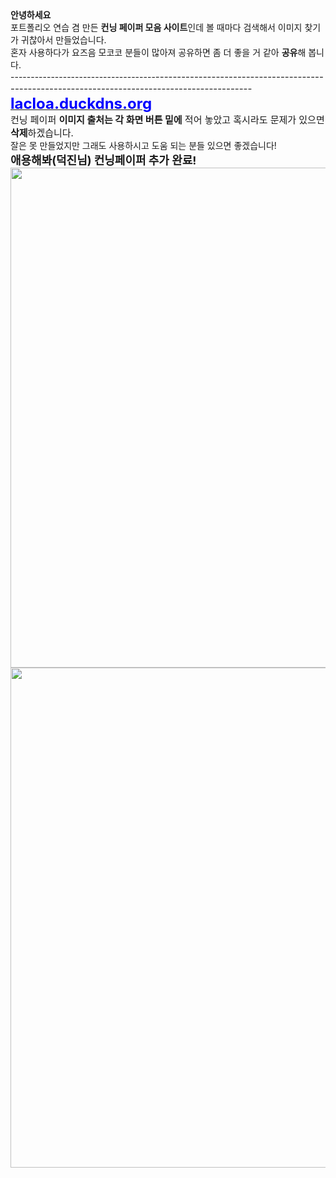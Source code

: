 <div><b>안녕하세요</b></div><div>
</div><div>포트폴리오 연습 겸 만든 <b>컨닝 페이퍼 모음 사이트</b>인데 볼 때마다 검색해서 이미지 찾기가 귀찮아서 만들었습니다.</div><div>혼자 사용하다가 요즈음 모코코 분들이 많아져 공유하면 좀 더 좋을 거 같아 <b>공유</b>해 봅니다.</div><div>
</div><div>------------------------------------<span style="font-size: 15px;">------------------------------------</span><span style="font-size: 15px;">------------------------------------</span><span style="font-size: 15px;">-----------------------</span></div><div>
</div><div><a href="http://lacloa.duckdns.org" target="_BLANK"><b><font size="5" color="#0000ff">lacloa.duckdns.org</font></b></a>
</div><div>
</div><div><span style="font-size: 15px;">컨닝 페이퍼 <b>이미지 출처는 각 화면 버튼 밑에</b> 적어 놓았고 혹시라도 문제가 있으면 <b>삭제</b>하겠습니다.</span>
</div><div>잘은 못 만들었지만 그래도 사용하시고 도움 되는 분들 있으면 좋겠습니다!</div><div>
</div><div><span style="font-size: 18px;"><b>애용해봐(덕진님) 컨닝페이퍼 추가 완료!</b></span></div><div>
</div><div><img src="https://upload3.inven.co.kr/upload/2024/01/03/bbs/i14697842916.jpg?MW=800" border="0" loading="lazy" style="width: 800px; aspect-ratio: 800 / 456;">
</div><div><img src="https://upload3.inven.co.kr/upload/2024/01/03/bbs/i14642737285.jpg?MW=800" border="0" loading="lazy" style="width: 800px; aspect-ratio: 800 / 456;">
</div><div>
</div><div id="gtx-trans" style="position: absolute; left: -9px; top: 201.156px;"><div class="gtx-trans-icon"></div></div>
